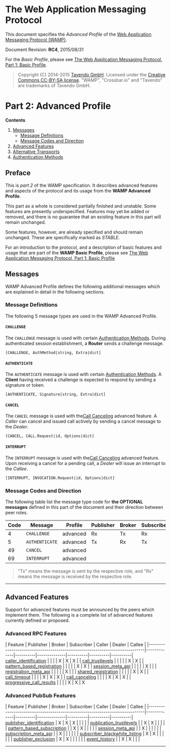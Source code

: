 # The Web Application Messaging Protocol

This document specifies the *Advanced Profile* of the [Web Application Messaging Protocol (WAMP)](http://wamp.ws/).

Document Revision: **RC4**, 2015/08/31

For the *Basic Profile*, please see [The Web Application Messaging Protocol, Part 1: Basic Profile](basic.md).

> Copyright (C) 2014-2015 [Tavendo GmbH](http://www.tavendo.com). Licensed under the [Creative Commons CC-BY-SA license](http://creativecommons.org/licenses/by-sa/3.0/). "WAMP", "Crossbar.io" and "Tavendo" are trademarks of Tavendo GmbH.


# Part 2: Advanced Profile

**Contents**

1. [Messages](#messages)
    * [Message Definitions](#message-definitions)
    * [Message Codes and Direction](#message-codes-and-direction)
2. [Advanced Features](#advanced-features)
3. [Alternative Transports](advanced/transports.md)
4. [Authentication Methods](advanced/authentication.md)


## Preface

This is *part 2* of the WAMP specification. It describes advanced features and aspects of the protocol and its usage from the **WAMP Advanced Profile**.

This part as a whole is considered partially finished and unstable. Some features are presently underspecified. Features may yet be added or removed, and there is no guarantee that an existing feature in this part will remain unchanged.

Some features, however, are already specified and should remain unchanged. These are specifically marked as *STABLE*.

For an introduction to the protocol, and a description of basic features and usage that are part of the **WAMP Basic Profile**, please see [The Web Application Messaging Protocol, Part 1: Basic Profile](basic.md)


## Messages

WAMP Advanced Profile defines the following additional messages which are explained in detail in the following sections.

### Message Definitions

The following 5 message types are used in the WAMP Advanced Profile.

#### `CHALLENGE`

The `CHALLENGE` message is used with certain [Authentication Methods](advanced/authentication.md). During authenticated session establishment, a **Router** sends a challenge message.

    [CHALLENGE, AuthMethod|string, Extra|dict]

#### `AUTHENTICATE`

The `AUTHENTICATE` message is used with certain [Authentication Methods](advanced/authentication.md). A **Client** having received a challenge is expected to respond by sending a signature or token.

    [AUTHENTICATE, Signature|string, Extra|dict]

#### `CANCEL`

The `CANCEL` message is used with the[Call Canceling](advanced/call-canceling.md) advanced feature. A *Caller* can cancel and issued call actively by sending a cancel message to the *Dealer*.

    [CANCEL, CALL.Request|id, Options|dict]

#### `INTERRUPT`

The `INTERRUPT` message is used with the[Call Canceling](advanced/call-canceling.md) advanced feature. Upon receiving a cancel for a pending call, a *Dealer* will issue an interrupt to the *Callee*.

    [INTERRUPT, INVOCATION.Request|id, Options|dict]


### Message Codes and Direction

The following table list the message type code for **the OPTIONAL messages** defined in this part of the document and their direction between peer roles.

| Code | Message        |  Profile |  Publisher  |  Broker  |  Subscriber  |  Caller  |  Dealer  |  Callee  |
|------|----------------|----------|-------------|----------|--------------|----------|----------|----------|
|  4   | `CHALLENGE`    | advanced | Rx          | Tx       | Rx           | Rx       | Tx       | Rx       |
|  5   | `AUTHENTICATE` | advanced | Tx          | Rx       | Tx           | Tx       | Rx       | Tx       |
| 49   | `CANCEL`       | advanced |             |          |              | Tx       | Rx       |          |
| 69   | `INTERRUPT`    | advanced |             |          |              |          | Tx       | Rx       |

> "Tx" means the message is sent by the respective role, and "Rx" means the message is received by the respective role.

---

## Advanced Features

Support for advanced features must be announced by the peers which implement them. The following is a complete list of advanced features currently defined or proposed.

### Advanced RPC Features

| Feature                                                                    |  Publisher  |  Broker  |  Subscriber  |  Caller  |  Dealer  |  Callee  |
|----------------------------------------------------------------------------|-------------|----------|--------------|----------|----------|----------| [caller_identification](advanced/caller-identification.md)                 |             |          |              | X        | X        | X        |
| [call_trustlevels](advanced/call-trustlevels.md)                           |             |          |              |          | X        | X        |
| [pattern_based_registration](advanced/pattern-based-registration.md)       |             |          |              |          | X        | X        |
| [session_meta_api](advanced/session-meta-api.md)                           |             |          |              |          | X        |          |
| [registration_meta_api](advanced/registration-meta-api.md)                 |             |          |              |          | X        |          |
| [shared_registration](advanced/shared-registration.md)                     |             |          |              |          | X        | X        |
| [call_timeout](advanced/call-timeout.md)                                   |             |          |              | X        | X        | X        |
| [call_canceling](advanced/call-canceling.md)                               |             |          |              | X        | X        | X        |
| [progressive_call_results](advanced/progressive-call-results.md)           |             |          |              | X        | X        | X


### Advanced PubSub Features

| Feature                                                                    |  Publisher  |  Broker  |  Subscriber  |  Caller  |  Dealer  |  Callee  |
|----------------------------------------------------------------------------|-------------|----------|--------------|----------|----------|----------| [publisher_identification](advanced/publisher-identification.md)           | X           | X        | X            |          |          |          |
| [publication_trustlevels](advanced/publication-trustlevels.md)             |             | X        | X            |          |          |          |
| [pattern_based_subscription](advanced/pattern-based-subscription.md)       |             | X        | X            |          |          |          |
| [session_meta_api](advanced/session-meta-api.md)                           |             | X        |              |          |          |          |
| [subscription_meta_api](advanced/subscription-meta-api.md)                 |             | X        |              |          |          |          |
| [subscriber_blackwhite_listing](advanced/subscriber-blackwhite-listing.md) | X           | X        |              |          |          |          |
| [publisher_exclusion](advanced/publisher-exclusion.md)                     | X           | X        |              |          |          |          |
| [event_history](advanced/event-history.md)                                 |             | X        | X            |          |          |

---
